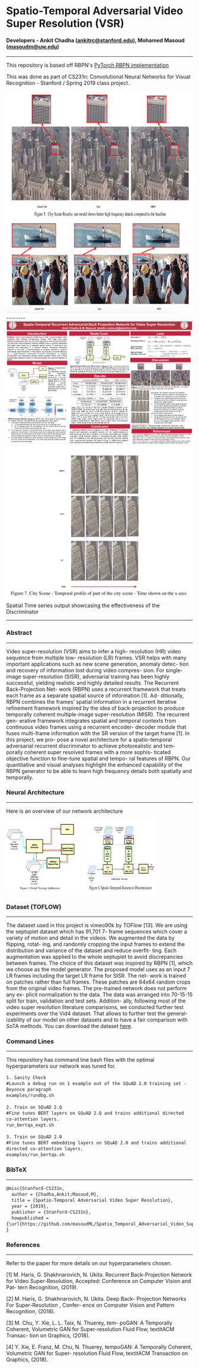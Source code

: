 # Spatio-Temporal Adversarial Video Super Resolution (VSR)

#### Developers - Ankit Chadha (ankitrc@stanford.edu), Mohamed Masoud (masoudm@uw.edu)
--------
This repository is based off RBPN's [PyTorch RBPN implementation](https://github.com/alterzero/RBPN-PyTorch)

This was done as part of CS231n: Convolutional Neural Networks for Visual Recognition - Stanford / Spring 2019 class project.

<img src="https://github.com/masoudML/Spatio_Temporal_Adversarial_Video_Super_Resolution/blob/master/images/vsr1.png?raw=true" width="800" height="600">
--------


<img src="https://github.com/masoudML/Spatio_Temporal_Adversarial_Video_Super_Resolution/blob/master/images/spatio_postr.png">
<img src="https://github.com/masoudML/Spatio_Temporal_Adversarial_Video_Super_Resolution/blob/master/images/time.png">
Spatial Time series output showcasing the effectiveness of the Discriminator

--------

### Abstract
--------

Video super-resolution (VSR) aims to infer a high- resolution (HR) video sequence from multiple low- resolution (LR) frames. VSR helps with many important applications such as new scene generation, anomaly detec- tion and recovery of information lost during video compres- sion. For single-image super-resolution (SISR), adversarial training has been highly successful, yielding realistic and highly detailed results. The Recurrent Back-Projection Net- work (RBPN) uses a recurrent framework that treats each frame as a separate spatial source of information [1]. Ad- ditionally, RBPN combines the frames’ spatial information in a recurrent iterative refinement framework inspired by the idea of back-projection to produce temporally coherent multiple-image super-resolution (MISR). The recurrent gen- erative framework integrates spatial and temporal contexts from continuous video frames using a recurrent encoder- decoder module that fuses multi-frame information with the SR version of the target frame [1]. In this project, we pro- pose a novel architecture for a spatio-temporal adversarial recurrent discriminator to achieve photorealistic and tem- porally coherent super resolved frames with a more sophis- ticated objective function to fine-tune spatial and tempo- ral features of RBPN. Our quantitative and visual analyses highlight the enhanced capability of the RBPN generator to be able to learn high frequency details both spatially and temporally.

### Neural Architecture
--------
Here is an overview of our network architecture 

<img src="https://github.com/masoudML/Spatio_Temporal_Adversarial_Video_Super_Resolution/blob/master/images/overall.png" width="200" height="200">

<img src="https://github.com/masoudML/Spatio_Temporal_Adversarial_Video_Super_Resolution/blob/master/images/disc.png" width="200" height="200">


### Dataset (TOFLOW)
--------
The dataset used in this project is vimeo90k by TOFlow [13]. We are using the septuplet dataset which has 91,701 7- frame sequences which cover a variety of motion and detail in the videos. We augmented the data by flipping, rotat- ing, and randomly cropping the input frames to extend the distribution and variance of the dataset and reduce overfit- ting. Each augmentation was applied to the whole septuplet to avoid discrepancies between frames. The choice of this dataset was inspired by RBPN [1], which we choose as the model generator. The proposed model uses as an input 7 LR frames including the target LR frame for SISR. The net- work is trained on patches rather than full frames. These patches are 64x64 random crops from the original video frames. The pre-trained network does not perform any ex- plicit normalization to the data. The data was arranged into 70-15-15 split for train, validation and test sets. Addition- ally, following most of the video super resolution literature comparisons, we conducted further test experiments over the Vid4 dataset. That allows to further test the general- izability of our model on other datasets and to have a fair comparison with SoTA methods. You can download the dataset [here](http://toflow.csail.mit.edu/).


### Command Lines
--------
This repository has command line bash files with the optimal hyperparameters our network was tuned for. 
```
1. Sanity Check 
#Launch a debug run on 1 example out of the SQuAD 2.0 training set - Beyonce paragraph 
examples/rundbg.sh

2. Train on SQuAD 2.Q
#Fine tunes BERT layers on SQuAD 2.Q and trains additional directed co-attention layers.
run_bertqa_expt.sh

3. Train on SQuAD 2.0
#Fine tunes BERT embedding layers on SQuAD 2.0 and trains additional directed co-attention layers.
examples/run_bertqa.sh
```

### BibTeX
--------
```
@misc{Stanford-CS231n,
  author = {Chadha,Ankit;Masoud,M},
  title = {Spatio-Temporal Adversarial Video Super Resolution},
  year = {2019},
  publisher = {Stanford-CS231n},
  howpublished = {\url{https://github.com/masoudML/Spatio_Temporal_Adversarial_Video_Super_Resolution}}
}
```

### References
--------
Refer to the paper for more details on our hyperparameters chosen.

[1] M. Haris, G. Shakhnarovich, N. Ukita. Recurrent Back-Projection Network for Video Super-Resolution, Accepted: Conference on Computer Vision and Pat- tern Recognition, (2019).

[2] M. Haris, G. Shakhnarovich, N. Ukita. Deep Back- Projection Networks For Super-Resolution , Confer- ence on Computer Vision and Pattern Recognition, (2018).

[3] M. Chu, Y. Xie, L. L. Taix, N. Thuerey, tem- poGAN: A Temporally Coherent, Volumetric GAN for Super-resolution Fluid Flow, textitACM Transac- tion on Graphics, (2018).

[4] Y. Xie, E. Franz, M. Chu, N. Thuerey, tempoGAN: A Temporally Coherent, Volumetric GAN for Super- resolution Fluid Flow, textitACM Transaction on Graphics, (2018).
